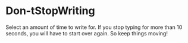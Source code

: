 # Don-tStopWriting
Select an amount of time to write for. If you stop typing for more than 10 seconds,  you will have to start over again. So keep things moving!
